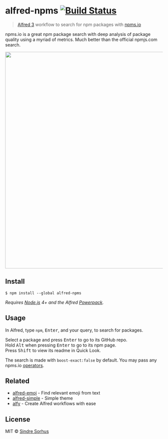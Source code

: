 # alfred-npms [![Build Status](https://travis-ci.org/sindresorhus/alfred-npms.svg?branch=master)](https://travis-ci.org/sindresorhus/alfred-npms)

> [Alfred 3](https://www.alfredapp.com) workflow to search for npm packages with [npms.io](https://npms.io)

npms.io is a great npm package search with deep analysis of package quality using a myriad of metrics. Much better than the official npmjs.com search.

<img src="screenshot.png" width="694">


## Install

```
$ npm install --global alfred-npms
```

*Requires [Node.js](https://nodejs.org) 4+ and the Alfred [Powerpack](https://www.alfredapp.com/powerpack/).*


## Usage

In Alfred, type `npm`, <kbd>Enter</kbd>, and your query, to search for packages.

Select a package and press <kbd>Enter</kbd> to go to its GitHub repo.<br>
Hold <kbd>Alt</kbd> when pressing <kbd>Enter</kbd> to go to its npm page.<br>
Press <kbd>Shift</kbd> to view its readme in Quick Look.

The search is made with `boost-exact:false` by default. You may pass any npms.io [operators](https://api-docs.npms.io/#api-search-query).


## Related

- [alfred-emoj](https://github.com/sindresorhus/alfred-emoj) - Find relevant emoji from text
- [alfred-simple](https://github.com/sindresorhus/alfred-simple) - Simple theme
- [alfy](https://github.com/sindresorhus/alfy) - Create Alfred workflows with ease


## License

MIT © [Sindre Sorhus](https://sindresorhus.com)
